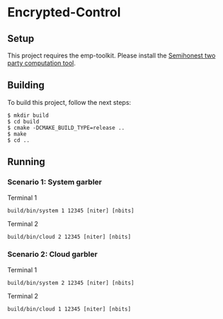 # Encrypted-Control
## Setup
This project requires the emp-toolkit. Please install the [Semihonest two party computation tool](https://github.com/emp-toolkit/emp-sh2pc).

## Building
To build this project, follow the next steps:
```
$ mkdir build
$ cd build
$ cmake -DCMAKE_BUILD_TYPE=release ..
$ make
$ cd ..
```
## Running 
### Scenario 1: System garbler
Terminal 1
```
build/bin/system 1 12345 [niter] [nbits]
```

Terminal 2
```
build/bin/cloud 2 12345 [niter] [nbits]
```
### Scenario 2: Cloud garbler
Terminal 1
```
build/bin/system 2 12345 [niter] [nbits]
```

Terminal 2
```
build/bin/cloud 1 12345 [niter] [nbits]
```
